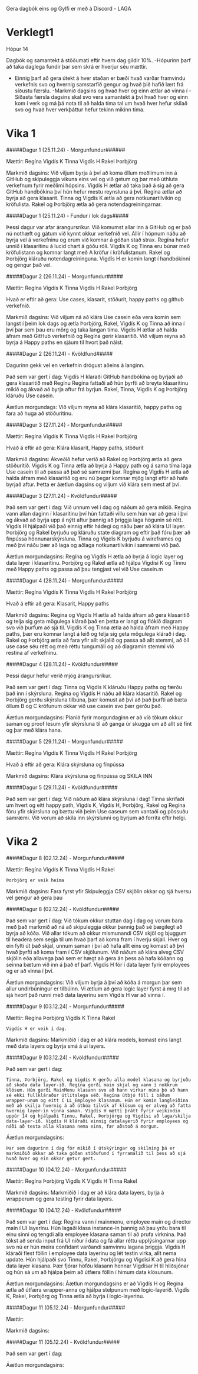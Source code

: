 Gera dagbók eins og Gylfi er með á Discord - LAGA

# Verklegt1
 Hópur 14

Dagbók og samantekt á stöðumati eftir hvern dag gildir 10%.
-Hópurinn þarf að taka daglega fundir þar sem skrá er hverjur séu mættir.
- Einnig þarf að gera útekt á hver staðan er bæði hvað varðar framvindu verkefnis svo og hvernig samstarfið gengur og hvað þið hafið lært frá síðustu færslu. 
-Markmið dagsins og hvað hver og einn ætlar að vinna í 
-Síðasta færsla dagsins skal svo vera samantekt á því hvað hver og einn kom í verk og má þá nota til að halda tíma tal um hvað hver hefur skilað svo og hvað hver verkþáttur hefur tekinn mikinn tíma.



# Vika 1



#####Dagur 1 (25.11.24) - Morgunfundur######

Mættir:
    Regína
    Vigdís K
    Tinna
    Vigdís H
    Rakel
    Þorbjörg

Markmið dagsins:
    Við viljum byrja á því að koma öllum meðlimum inn á GitHub og skipuleggja vikuna eins vel og við getum og þar með úthluta verkefnum fyrir meðlimi hópsins.
        Vigdís H ætlar að taka það á sig að gera GitHub handbókina því hún hefur mestu reynsluna á því.
        Regína ætlar að byrja að gera klasarit.
        Tinna og Vigdís K ætla að gera notkunartilvikin og kröfulista.
        Rakel og Þorbjörg ætla að gera notendagreiningarnar.

#####Dagur 1 (25.11.24) - Fundur í lok dags#####

Þessi dagur var afar árangursríkur. Við komumst allar inn á GitHub og er það nú nothæft og gátum við kynnt okkur verkefnið vel. Allir í hópnum náðu að byrja vel á verkefninu og erum við komnar á góðan stað strax.
    Regína hefur unnið í klasaritinu á lucid chart á góðu róli.
    Vigdís K og Tinna eru búnar með kröfulistann og komnar langt með A kröfur í kröfulistanum.
    Rakel og Þorbjörg kláruðu notendagreininguna.
    Vigdís H er komin langt í handbókinni og gengur það vel.



#####Dagur 2 (26.11.24) - Morgunfundur#####

Mættir:
    Regína
    Vigdís K
    Tinna
    Vigdís H
    Rakel
    Þorbjörg

Hvað er eftir að gera: 
    Use cases, klasarit, stöðurit, happy paths og github verkefnið.

Markmið dagsins:
    Við viljum ná að klára Use casein eða vera komin sem langst í þeim lok dags og ætla Þorbjörg, Rakel, Vigdís K og Tinna að inna í því þar sem þau eru mörg og taka langan tíma. Vigdís H ætlar að halda áfram með GitHub verkefnið og Regína gerir klasaritið. Við viljum reyna að byrja á Happy paths en sjáum til hvort það náist.

#####Dagur 2 (26.11.24) - Kvöldfund#####

Dagurinn gekk vel en verkefnin drógust aðeins á langinn.

Það sem var gert í dag:
    Vigdís H klaraði GitHub handbókina og byrjaði að gera klasaritið með Regínu
    Regína fattaði að hún þyrfti að breyta klasaritinu mikið og ákvað að byrja aftur frá byrjun.
    Rakel, Tinna, Vigdís K og Þorbjörg kláruðu Use casein.

Áætlun morgundags:
    Við viljum reyna að klára klasaritið, happy paths og fara að huga að stöðuritinu. 



#####Dagur 3 (27.11.24) - Morgunfundur#####

Mættir:
    Regína
    Vigdís K
    Tinna
    Vigdís H
    Rakel
    Þorbjörg

Hvað á eftir að gera:
    Klára klasarit, Happy paths, stöðurit

Markmið dagsins:
    Ákveðið hefur verið að Rakel og Þorbjörg ætla að gera stöðuritið. Vigdís K og Tinna ætla að byrja á Happy path og á sama tíma laga Use casein til að passa að það sé samræmi þar. Regína og Vigdís H ætla að halda áfram með klasaritið og eru nú þegar komnar mjög langt eftir að hafa byrjað aftur.
    Þetta er áætlun dagsins og viljum við klára sem mest af því.

#####Dagur 3 (27.11.24) - Kvöldfundur#####

Það sem var gert í dag:
    Við unnum vel í dag og náðum að gera mikið.
        Regína vann allan daginn í klasaritinu því hún fattaði villu sem hún var að gera í því og ákvað að byrja upp á nýtt aftur þannig að þriggja laga högunin sé rétt. Vigdís H hjálpaði við það einnig eftir hádegi og náðu þær að klára UI layer.
        Þorbjörg og Rakel byrjuðu og kláruðu state diagram og eftir það fóru þær að fínpússa hönnunarskýrsluna.
        Tinna og Vigdís K byrjuðu á wireframes og með því náðu þær að laga og aðlaga notkunartilvikin í samræmi við það.

Áætlun morgundagsins:
    Regína og Vigdís H ætla að byrja á logic layer og data layer í klasaritinu.
    Þorbjörg og Rakel ætla að hjálpa Vigdísi K og Tinnu með Happy paths og passa að þau tengjast vel við Use casein.m



#####Dagur 4 (28.11.24) - Morgunfundur#####

Mættir:
    Regína
    Vigdís K
    Tinna
    Vigdís H
    Rakel
    Þorbjörg

Hvað á eftir að gera:
    Klasarit, Happy paths

Markmið dagsins:
    Regína og Vigdís H ætla að halda áfram að gera klasaritið og telja sig geta mögulega klárað það en þetta er langt og flókið diagram svo við þurfum að sjá til.
    Vigdís K og Tinna ætla að halda áfram með Happy paths, þær eru komnar langt á leið og telja sig geta mögulega klárað í dag.
    Rakel og Þorbjörg ætla að fara yfir allt skjalið og passa að allt stemmi, að öll use case séu rétt og með réttu tungumáli og að diagramin stemmi við restina af verkefninu.

#####Dagur 4 (28.11.24) - Kvöldfundur#####

Þessi dagur hefur verið mjög árangursríkur.

Það sem var gert í dag:
    Tinna og Vigdís K kláruðu Happy paths og færðu það inn í skýrsluna.
    Regína og Vigdís H náðu að klára klasaritið.
    Rakel og Þorbjörg gerðu skýrsluna tilbúna, þær komust að því að það þurfti að bæta öllum B og C kröfunum okkar við use casein svo þær gerðu það.

Áætlun morgundagsins:
    Planið fyrir morgundaginn er að við tökum okkur saman og proof lesum yfir skýrsluna til að ganga úr skugga um að allt sé fínt og þar með klára hana.



#####Dagur 5 (29.11.24) - Morgunfundur#####

Mættir:
    Regína
    Vigdís K
    Tinna
    Vigdís H
    Rakel
    Þorbjörg

Hvað á eftir að gera:
    Klára skýrsluna og fínpússa

Markmið dagsins:
    Klára skýrsluna og fínpússa og SKILA INN

#####Dagur 5 (29.11.24) - Kvöldfundur#####

Það sem var gert í dag:
    Við náðum að klára skýrsluna í dag!
    Tinna skrifaði um hvert og eitt happy path, Vigdís K, Vigdís H, Þorbjörg, Rakel og Regína fóru yfir skýrsluna og bættu við þeim Use caseum sem vantaði og pössuðu samræmi.
    Við vorum að skila inn skýrslunni og byrjum að forrita eftir helgi.



# Vika 2



#####Dagur 8 (02.12.24) - Morgunfundur#####

Mættir:
    Regína
    Vigdís K
    Tinna
    Vigdís H
    Rakel

    Þorbjörg er veik heima

Markmið dagsins:
    Fara fyrst yfir 
    Skipuleggja CSV skjölin okkar og sjá hversu vel gengur að gera þau

#####Dagur 8 (02.12.24) - Kvöldfundur#####

Það sem var gert í dag:
    Við tókum okkur stuttan dag í dag og vorum bara með það markmið að ná að skipuleggja okkur þannig það sé þægilegt að byrja að kóða.
    Við allar tókum að okkur mismunandi CSV skjöl og bjuggum til headera sem segja til um hvað þarf að koma fram í hverju skjali. Hver og ein fylti út það skjal, unnum saman í því að hafa allt eins og komast að því hvað þyrfti að koma fram í CSV skjölunum.
    Við náðum að klára alveg CSV skjölin eða allavega það sem er hægt að gera án þess að hafa kóðann og seinna bætum við inn á það ef þarf.
    Vigdís H fór í data layer fyrir employees og er að vinna í því.

Áætlun morgundagsins:
    Við viljum byrja á því að kóða á morgun þar sem allur undirbúningur er tilbúinn.
    Vi ætlum að gera logic layer fyrst á mrg til að sjá hvort það runni með data layerinu sem Vigdís H var að vinna í.



#####Dagur 9 (03.12.24) - Morgunfundur#####

Mættir:
    Regína
    Þorbjörg
    Vigdís K 
    Tinna 
    Rakel 
    
    Vigdís H er veik í dag.

Markmið dagsins:
    Markmiðið í dag er að klára models, komast eins langt með data layers og byrja smá á ui layers.

#####Dagur 9 (03.12.24) - Kvöldfundur#####

Það sem var gert í dag:

    Tinna, Þorbjörg, Rakel og Vigdís K gerðu alla model klasana og byrjuðu að skoða data layer-ið. Regína gerði main skjal og vann í nokkrum klösum. Hún gerði MainMenu klasann svo að hann virkar núna þó að hann sé ekki fullkláraður útlitslega séð. Regína útbjó föll í báðum wrapper-unum og eitt í LL_Employee klasanum. Hún er komin langleiðina með að skilja hvernig á að útbúa tilvik af klösum og er alveg að fatta hvernig layer-in vinna saman. Vigdís H mætti þrátt fyrir veikindin uppúr 14 og hjálpaði Tinnu, Rakel, Þorbjörgu og Vigdísi að laga/skilja data-layer-ið. Vigdís H kláraði einnig datalayerið fyrir employees og náði að testa alla klasana nema einn, fær aðstoð á morgun.

Áætlun morgundagsins:

    Þar sem dagurinn í dag fór mikið í útskýringar og skilning þá er markmiðið okkar að taka góðan stöðufund í fyrramálið til þess að sjá hvað hver og ein okkar getur gert. 



#####Dagur 10 (04.12.24) - Morgunfundur#####

Mættir: 
    Regína 
    Þorbjörg
    Vigdís K 
    Vigdís H 
    Tinna 
    Rakel

Markmið dagsins: 
    Markmiðið í dag er að klára data layers, byrja á wrapperum og gera testing fyrir data layers.

#####Dagur 10 (04.12.24) - Kvöldfundur#####

Það sem var gert í dag: 
    Regína vann í mainmenu, employee main og director main í UI layerinu. Hún lagaði klasa instance-in þannig að þau yrðu bara til einu sinni og tengdi alla employee klasana saman til að prufa virknina. Það tókst að senda input frá UI niður í data og fá allar réttu upplýsingarnar upp svo nú er hún meira confidant varðandi samvinnu lagana þriggja. Vigdís H kláraði flest föllin í employee data layerinu og lét testin virka, allt nema update. Hún hjálpaði svo Tinnu, Rakel, Þorbjörgu og Vigdísi K að gera hina data layer klasana. Þær fjórar höfðu klasann hennar Vigdísar H til hliðsjónar og hún sá um að hjálpa þeim að útfæra föllin í himum data klösunum. 

Áætlun morgundagsins:
    Áætlun morgundagsins er að Vigdís H og Regína ætla að útfæra wrapper-anna og hjálpa stelpunum með logic-layerið. Vigdís K, Rakel, Þorbjörg og Tinna ætla að byrja í logic-layerinu. 


#####Dagur 11 (05.12.24) - Morgunfundur#####  

Mættir:

Markmið dagsins: 

#####Dagur 11 (05.12.24) - Kvöldfundur#####

Það sem var gert í dag: 

Áætlun morgundagsins: 
